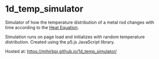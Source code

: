 # 1d_temp_simulator
Simulator of how the temperature distribution of a metal rod changes with time according to the [Heat Equation]("https://en.wikipedia.org/wiki/Heat_equation").

Simulation runs on page load and initializes with random temperature distribution. Created using the p5.js JavaScript library.

Hosted at: https://mihirbpi.github.io/1d_temp_simulator/

